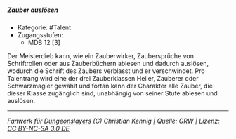 <!---
Dies ist ein Fanwerk für DUNGEONSLAYERS (C) von Christian Kennig

Quellen:      [Dungeonslayers Grundregelwerk](https://dungeonslayers.net/download/Dungeonslayers4.pdf)
              [Talentbeschreibungen](https://www.f-space.de/ds4/tools-talentcards.html)
License:      [CC-BY-NC-SA 4.0](https://creativecommons.org/licenses/by-nc-sa/4.0/deed.de)
Richtlinien:  [Fanwerkrichtlinien](https://www.dungeonslayers.net/fanwerk-richtlinien/)
Autor:        Zauberlehrling
-->

##### Zauber auslösen

- Kategorie: #Talent
- Zugangsstufen:
  - MDB 12 [3]

Der Meisterdieb kann, wie ein Zauberwirker, Zaubersprüche von Schriftrollen oder aus Zauberbüchern ablesen und dadurch auslösen, wodurch die Schrift des Zaubers verblasst und er verschwindet. Pro Talentrang wird eine der drei Zauberklassen Heiler, Zauberer oder Schwarzmagier gewählt und fortan kann der Charakter alle Zauber, die dieser Klasse zugänglich sind, unabhängig von seiner Stufe ablesen und auslösen.

---

_Fanwerk für [Dungeonslayers](https://www.dungeonslayers.net/) (C) Christian Kennig | Quelle: GRW | Lizenz: [CC BY-NC-SA 3.0 DE](https://creativecommons.org/licenses/by-nc-sa/3.0/de/)_
